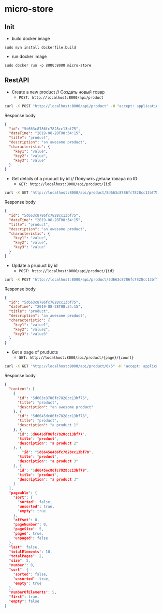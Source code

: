 # micro-store

## Init
- build docker image 
```
sudo mvn install dockerfile:build
```
- run docker image 
```
sudo docker run -p 8000:8000 micro-store
```
## RestAPI
- Create a new product // Создать новый товар
  - `POST: http://localhost:8000/api/product`
```bash
curl -X POST "http://localhost:8000/api/product" -H "accept: application/json" -H "Content-Type: application/json" -d "{ \"characteristic\": { \"key1\":\"value\", \"key2\":\"value\", \"key3\":\"value\" }, \"description\": \"an awesome product\", \"title\": \"product\"}"
```
Response body
```json
{
  "id": "5d663c8786fc7828cc13bf75",
  "dateTime": "2019-08-28T08:34:15",
  "title": "product",
  "description": "an awesome product",
  "characteristic": {
    "key1": "value",
    "key2": "value",
    "key3": "value"
  }
}
```
- Get details of a pruduct by id // Получить детали товара по ID
  - `GET: http://localhost:8000/api/product/{id}`
```bash
curl -X GET "http://localhost:8000/api/product/5d663c8786fc7828cc13bf75" -H "accept: application/json"
```
Response body
```json
{
  "id": "5d663c8786fc7828cc13bf75",
  "dateTime": "2019-08-28T08:34:15",
  "title": "product",
  "description": "an awesome product",
  "characteristic": {
    "key1": "value",
    "key2": "value",
    "key3": "value"
  }
}
```
- Update a pruduct by id
  - `POST: http://localhost:8000/api/product/{id}`
```bash
curl -X POST "http://localhost:8000/api/product/5d663c8786fc7828cc13bf75" -H "accept: application/json" -H "Content-Type: application/json" -d "{ \"characteristic\": { \"key1\":\"value1\", \"key2\":\"value2\", \"key3\":\"value3\" }, \"description\": \"an awesome product\", \"title\": \"product\" }"
```
Response body
```json
{
  "id": "5d663c8786fc7828cc13bf75",
  "dateTime": "2019-08-28T08:34:15",
  "title": "product",
  "description": "an awesome product",
  "characteristic": {
    "key1": "value1",
    "key2": "value2",
    "key3": "value3"
  }
}
```
- Get a page of pruducts
  - `GET: http://localhost:8000/api/product/{page}/{count}`
```bash
curl -X GET "http://localhost:8000/api/product/0/5" -H "accept: application/json"
```
Response body
```json
{
  "content": [
    {
      "id": "5d663c8786fc7828cc13bf75",
      "title": "product",
      "description": "an awesome product"
    }, {
      "id": "5d6645dc86fc7828cc13bf76",
      "title": "product",
      "description": "a product 1"
    }, {
      "id": 5d6645df86fc7828cc13bf77",
      "title": "product",
      "description": "a product 2"
    }, {
		"id": "5d6645e486fc7828cc13bf78",
      "title": "product",
      "description": "a product 3"
    }, {
      "id": "5d6645ec86fc7828cc13bf79",
      "title": "product",
      "description": "a product 3"
    }
  ],
  "pageable": {
    "sort": {
      "sorted": false,
      "unsorted": true,
      "empty": true
    },
    "offset": 0,
    "pageNumber": 0,
    "pageSize": 5,
    "paged": true,
    "unpaged": false
  },
  "last": false,
  "totalElements": 10,
  "totalPages": 2,
  "size": 5,
  "number": 0,
  "sort": {
    "sorted": false,
    "unsorted": true,
    "empty": true
  },
  "numberOfElements": 5,
  "first": true,
  "empty": false
}
```

